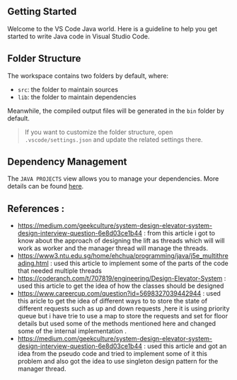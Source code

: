 ## Getting Started

Welcome to the VS Code Java world. Here is a guideline to help you get started to write Java code in Visual Studio Code.

## Folder Structure

The workspace contains two folders by default, where:

- `src`: the folder to maintain sources
- `lib`: the folder to maintain dependencies

Meanwhile, the compiled output files will be generated in the `bin` folder by default.

> If you want to customize the folder structure, open `.vscode/settings.json` and update the related settings there.

## Dependency Management

The `JAVA PROJECTS` view allows you to manage your dependencies. More details can be found [here](https://github.com/microsoft/vscode-java-dependency#manage-dependencies).

## References :
- https://medium.com/geekculture/system-design-elevator-system-design-interview-question-6e8d03ce1b44 : from this article i got to know about the approach of designing the lift as threads which will will work as worker and the manager thread will manage the threads.
- https://www3.ntu.edu.sg/home/ehchua/programming/java/j5e_multithreading.html : used this article to implement some of the parts of the code that needed multiple threads 
- https://coderanch.com/t/707819/engineering/Design-Elevator-System : used this article to get the idea of how the classes should be designed
- https://www.careercup.com/question?id=5698327039442944 : used this aricle to get the idea of different ways to to store the state of different requests such as up and down requests ,here it is using priority queue but i have trie to use a map to store the requests and set for floor details but used some of the methods mentioned here and changed some of the internal implementation .
- https://medium.com/geekculture/system-design-elevator-system-design-interview-question-6e8d03ce1b44 : used this article and got an idea from the pseudo code and tried to implement some of it this problem and also got the idea to use singleton design pattern for the manager thread.
